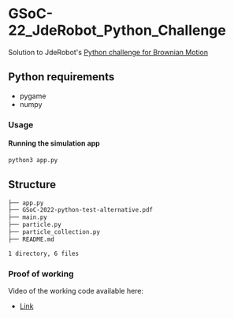 # GSoC-22_JdeRobot_Python_Challenge
Solution to JdeRobot's [Python challenge for Brownian Motion](GSoC-2022-python-test-alternative.pdf)

## Python requirements

* pygame
* numpy

### Usage

#### Running the simulation app
```bash
python3 app.py
```

## Structure

```bash
├── app.py
├── GSoC-2022-python-test-alternative.pdf
├── main.py
├── particle.py
├── particle_collection.py
├── README.md

1 directory, 6 files
```

### Proof of working

Video of the working code available here:

- [Link](https://youtu.be/VAYZrto2NwM)
